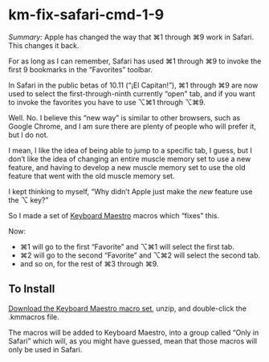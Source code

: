 # km-fix-safari-cmd-1-9
*Summary:* Apple has changed the way that ⌘1 through ⌘9 work in Safari. This changes it back.

For as long as I can remember, Safari has used ⌘1 through ⌘9 to invoke the first 9 bookmarks in the “Favorites” toolbar.

In Safari in the public betas of 10.11 (“¡El Capitan!”), ⌘1 through ⌘9 are now used to select the first-through-ninth currently “open" tab, and if you want to invoke the favorites you have to use ⌥⌘1 through ⌥⌘9.

Well. No. I believe this “new way” is similar to other browsers, such as Google Chrome, and I am sure there are plenty of people who will prefer it, but I do not.

I mean, I like the idea of being able to jump to a specific tab, I guess, but I don’t like the idea of changing an entire muscle memory set to use a new feature, and having to develop a new muscle memory set to use the old feature that went with the old muscle memory set.

I kept thinking to myself, “Why didn’t Apple just make the *new* feature use the ⌥ key?”

So I made a set of [Keyboard Maestro][] macros which “fixes” this.

Now:

* ⌘1 will go to the first “Favorite” and ⌥⌘1 will select the first tab.
* ⌘2 will go to the second “Favorite” and ⌥⌘2 will select the second tab.
* and so on, for the rest of ⌘3 through ⌘9.

## To Install

[Download the Keyboard Maestro macro set][1], unzip, and double-click the .kmmacros file.

The macros will be added to Keyboard Maestro, into a group called “Only in Safari” which will, as you might have guessed, mean that those macros will only be used in Safari.

[Keyboard Maestro]:	http://www.keyboardmaestro.com/main/
[1]:	https://github.com/tjluoma/km-fix-safari-cmd-1-9/archive/master.zip

